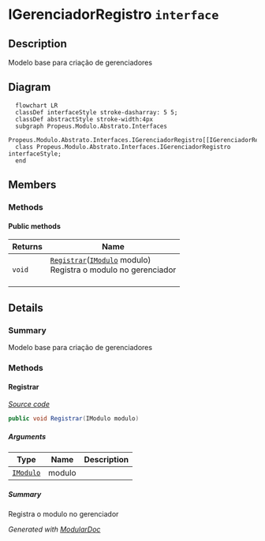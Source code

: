 # IGerenciadorRegistro `interface`

## Description
Modelo base para criação de gerenciadores

## Diagram
```mermaid
  flowchart LR
  classDef interfaceStyle stroke-dasharray: 5 5;
  classDef abstractStyle stroke-width:4px
  subgraph Propeus.Modulo.Abstrato.Interfaces
  Propeus.Modulo.Abstrato.Interfaces.IGerenciadorRegistro[[IGerenciadorRegistro]]
  class Propeus.Modulo.Abstrato.Interfaces.IGerenciadorRegistro interfaceStyle;
  end
```

## Members
### Methods
#### Public  methods
| Returns | Name |
| --- | --- |
| `void` | [`Registrar`](#registrar)([`IModulo`](./IModulo.md) modulo)<br>Registra o modulo no gerenciador <br><br> |

## Details
### Summary
Modelo base para criação de gerenciadores

### Methods
#### Registrar
[*Source code*](https://github.com///blob//src/Propeus.Modulo.IL/Helpers/MetodoHelper.cs#L117)
```csharp
public void Registrar(IModulo modulo)
```
##### Arguments
| Type | Name | Description |
| --- | --- | --- |
| [`IModulo`](./IModulo.md) | modulo |  |

##### Summary
Registra o modulo no gerenciador 



*Generated with* [*ModularDoc*](https://github.com/hailstorm75/ModularDoc)
